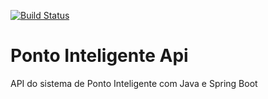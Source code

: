 [![Build Status](https://travis-ci.org/marcoflopes/ponto-inteligente-api.svg?branch=master)](https://travis-ci.org/marcoflopes/ponto-inteligente-api)

# Ponto Inteligente Api
API do sistema de Ponto Inteligente com Java e Spring Boot
